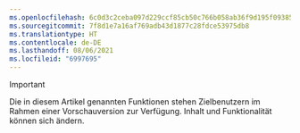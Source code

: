 ```yaml
---
ms.openlocfilehash: 6c0d3c2ceba097d229ccf85cb50c766b058ab36f9d195f093855d62a5b510abe
ms.sourcegitcommit: 7f8d1e7a16af769adb43d1877c28fdce53975db8
ms.translationtype: HT
ms.contentlocale: de-DE
ms.lasthandoff: 08/06/2021
ms.locfileid: "6997695"
---
```

> [!IMPORTANT]
> Die in diesem Artikel genannten Funktionen stehen Zielbenutzern im Rahmen einer Vorschauversion zur Verfügung. Inhalt und Funktionalität können sich ändern. 
